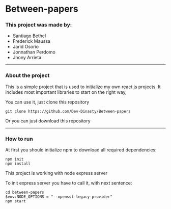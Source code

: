 # Between-papers

### This project was made by:
- Santiago Bethel
- Frederick Maussa 
- Jarid Osorio
- Jonnathan Perdomo
- Jhony Arrieta 
***
### About the project
This is a simple project that is used to initialize my own react.js projects. It includes most important libraries to start on the right way,

You can use it, just clone this repository
```
git clone https://github.com/Dev-Dinasty/Between-papers
```
Or you can just download this repository

***
### How to run

At first you should initialize npm to download all required dependencies:
```
npm init
npm install
```

This project is working with node express server

To init express server you have to call it, with next sentence:

```
cd between-papers
$env:NODE_OPTIONS = "--openssl-legacy-provider"
npm start
```
